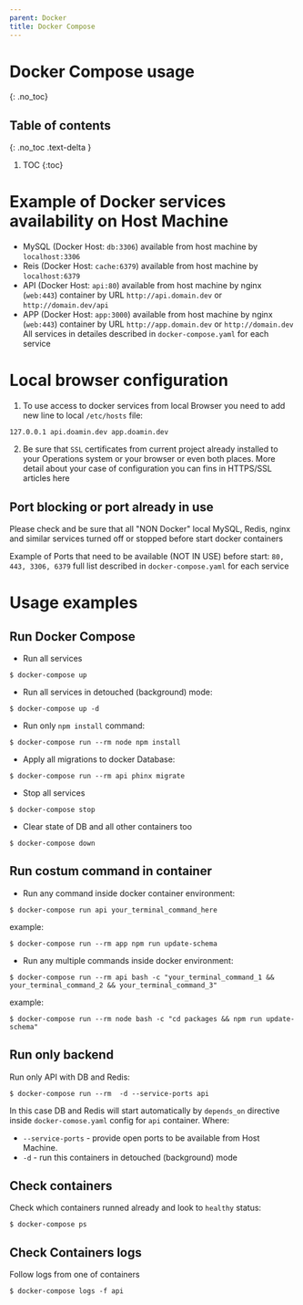 ```yaml
---
parent: Docker
title: Docker Compose
---
```


# Docker Compose usage
{: .no_toc}

## Table of contents
{: .no_toc .text-delta }

1. TOC
{:toc}

# Example of Docker services availability on Host Machine
* MySQL (Docker Host: `db:3306`) available from host machine by `localhost:3306`
* Reis (Docker Host: `cache:6379`) available from host machine by `localhost:6379`
* API (Docker Host: `api:80`) available from host machine by nginx (`web:443`) container by URL `http://api.domain.dev` or `http://domain.dev/api`
* APP (Docker Host: `app:3000`) available from host machine by nginx (`web:443`) container by URL `http://app.domain.dev` or `http://domain.dev`
All services in detailes described in `docker-compose.yaml` for each service

# Local browser configuration
1. To use access to docker services from local Browser you need to add new line to local `/etc/hosts` file:
```terminal
127.0.0.1 api.doamin.dev app.doamin.dev
```
2. Be sure that `SSL` certificates from current project already installed to your Operations system or your browser or even both places. More detail about your case of configuration you can fins in HTTPS/SSL articles here

## Port blocking or port already in use
Please check and be sure that all "NON Docker" local MySQL, Redis, nginx and similar services turned off or stopped before start docker containers

Example of Ports that need to be available (NOT IN USE) before start: `80, 443, 3306, 6379` full list described in `docker-compose.yaml` for each service

# Usage examples

## Run Docker Compose

* Run all services
```terminal
$ docker-compose up
```

* Run all services in detouched (background) mode:
```terminal
$ docker-compose up -d
```

* Run only `npm install` command:
```terminal
$ docker-compose run --rm node npm install
```

* Apply all migrations to docker Database:
```terminal
$ docker-compose run --rm api phinx migrate
```

* Stop all services
```terminal
$ docker-compose stop
```

* Clear state of DB and all other containers too
```terminal
$ docker-compose down
```

## Run costum command in container

* Run any command inside docker container environment:

```terminal
$ docker-compose run api your_terminal_command_here
```

example: 

```terminal
$ docker-compose run --rm app npm run update-schema
```

* Run any multiple commands inside docker environment:

```terminal
$ docker-compose run --rm api bash -c "your_terminal_command_1 && your_terminal_command_2 && your_terminal_command_3"
```

example: 

```terminal
$ docker-compose run --rm node bash -c "cd packages && npm run update-schema"
```

## Run only backend

Run only API with DB and Redis:

```terminal
$ docker-compose run --rm  -d --service-ports api
```

In this case DB and Redis will start automatically by `depends_on` directive inside `docker-comose.yaml` config for `api` container.
Where:

* `--service-ports` - provide open ports to be available from Host Machine.
* `-d` - run this containers in detouched (background) mode

## Check containers

Check which containers runned already and look to `healthy` status:

```terminal
$ docker-compose ps
```

## Check Containers logs

Follow logs from one of containers

```terminal
$ docker-compose logs -f api
```